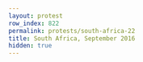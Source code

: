 ```yaml
---
layout: protest
row_index: 822
permalink: protests/south-africa-22
title: South Africa, September 2016
hidden: true
---
```

